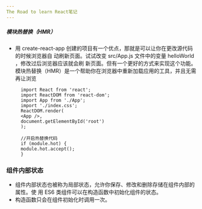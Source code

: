 ```yaml
---
The Road to learn React笔记
---
```


##### 模块热替换（HMR）
  
- 用 create-react-app 创建的项目有一个优点，那就是可以让你在更改源代码的时候浏览器自
动刷新页面。试试改变 src/App.js 文件中的变量 helloWorld ，修改过后浏览器应该就会刷
新页面。但有一个更好的方式来实现这个功能。
模块热替换（HMR）是一个帮助你在浏览器中重新加载应用的工具，并且无需再让浏览
  
        import React from 'react';
        import ReactDOM from 'react-dom';
        import App from './App';
        import './index.css';
        ReactDOM.render(
        <App />,
        document.getElementById('root')
        );

        //开启热替换代码
        if (module.hot) {
        module.hot.accept();
        }
### 组件内部状态
   - 组件内部状态也被称为局部状态，允许你保存、修改和删除存储在组件内部的属性。使
用 ES6 类组件可以在构造函数中初始化组件的状态。
   - 构造函数只会在组件初始化时调用一次。